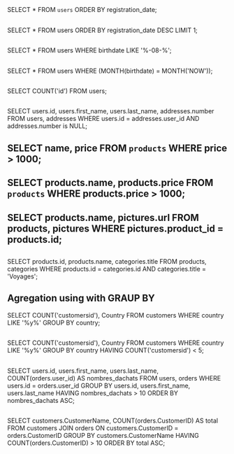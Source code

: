 ## 
SELECT * FROM `users` ORDER BY registration_date;
## 
SELECT * FROM users ORDER BY registration_date DESC LIMIT 1;
## 
SELECT * FROM users WHERE birthdate LIKE '%-08-%';
## 
SELECT * FROM users WHERE (MONTH(birthdate) = MONTH('NOW'));
## 
SELECT COUNT('id') FROM users;
## 
SELECT users.id, users.first_name, users.last_name, addresses.number 
FROM users, addresses 
WHERE users.id = addresses.user_id 
AND addresses.number is NULL;

## SELECT name, price FROM `products` WHERE price > 1000;
## SELECT products.name, products.price FROM `products` WHERE products.price > 1000;
## SELECT products.name, pictures.url FROM products, pictures WHERE pictures.product_id = products.id; 

## 
SELECT products.id, products.name, categories.title FROM products, categories 
WHERE products.id = categories.id AND categories.title = 'Voyages';

## Agregation using with GRAUP BY
SELECT
    COUNT('customersid'),
    Country
FROM
    customers
WHERE
    country LIKE '%y%'
GROUP BY
    country;


##
SELECT
    COUNT('customersid'),
    Country
FROM
    customers
WHERE
    country LIKE '%y%'
GROUP BY
    country
HAVING
    COUNT('customersid') < 5;


##
SELECT
    users.id,
    users.first_name,
    users.last_name,
    COUNT(orders.user_id) AS nombres_dachats
FROM
    users,
    orders
WHERE
    users.id = orders.user_id
GROUP BY
    users.id,
    users.first_name,
    users.last_name
HAVING
    nombres_dachats > 10
ORDER BY
    nombres_dachats ASC;


##
SELECT
    customers.CustomerName,
    COUNT(orders.CustomerID) AS total
FROM
    customers
JOIN orders ON customers.CustomerID = orders.CustomerID
GROUP BY
    customers.CustomerName
HAVING
    COUNT(orders.CustomerID) > 10
ORDER BY
    total ASC;